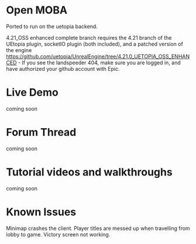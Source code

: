# Open MOBA
Ported to run on the uetopia backend.

4.21_OSS enhanced complete branch requires the 4.21 branch of the UEtopia plugin, socketIO plugin (both included), and a patched version of the engine
https://github.com/uetopia/UnrealEngine/tree/4.21.0_UETOPIA_OSS_ENHANCED - If you see the landspeeder 404, make sure you are logged in, and have authorized your github account with Epic.

# Live Demo
coming soon

# Forum Thread
coming soon

# Tutorial videos and walkthroughs
coming soon

# Known Issues
Minimap crashes the client.  Player titles are messed up when travelling from lobby to game.  Victory screen not working.
